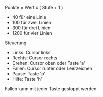 Punkte = Wert x ( Stufe + 1 )

- 40 für eine Linie
- 100 für zwei Linien
- 300 für drei Linien
- 1200 für vier Linien

Steuerung

- Links: Cursor links
- Rechts: Cursor rechts
- Drehen: Cursor oben oder Taste 'a'
- Fallen: Cursor runter oder Leerzeichen
- Pause: Taste 'p'
- Hilfe: Taste 'h'

Fallen kann mit jeder Taste gestoppt werden.
